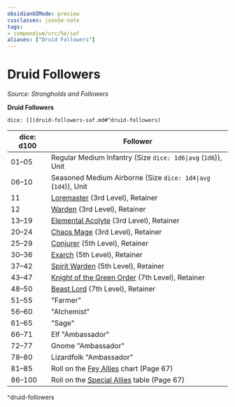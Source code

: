 ```yaml
---
obsidianUIMode: preview
cssclasses: json5e-note
tags:
- compendium/src/5e/saf
aliases: ["Druid Followers"]
---
```

# Druid Followers
*Source: Strongholds and Followers* 

**Druid Followers**

`dice: [](druid-followers-saf.md#^druid-followers)`

| dice: d100 | Follower |
|------------|----------|
| 01–05 | Regular Medium Infantry (Size `dice: 1d6\|avg` (`1d6`)), Unit |
| 06–10 | Seasoned Medium Airborne (Size `dice: 1d4\|avg` (`1d4`)), Unit |
| 11 | [Loremaster](compendium/bestiary/humanoid/loremaster-saf.md) (3rd Level), Retainer |
| 12 | [Warden](compendium/bestiary/humanoid/warden-saf.md) (3rd Level), Retainer |
| 13–19 | [Elemental Acolyte](compendium/bestiary/humanoid/elemental-acolyte-saf.md) (3rd Level), Retainer |
| 20–24 | [Chaos Mage](compendium/bestiary/humanoid/chaos-mage-saf.md) (3rd Level), Retainer |
| 25–29 | [Conjurer](compendium/bestiary/humanoid/conjurer-saf.md) (5th Level), Retainer |
| 30–36 | [Exarch](compendium/bestiary/humanoid/exarch-saf.md) (5th Level), Retainer |
| 37–42 | [Spirit Warden](compendium/bestiary/humanoid/spirit-warden-saf.md) (5th Level), Retainer |
| 43–47 | [Knight of the Green Order](compendium/bestiary/humanoid/knight-of-the-green-order-saf.md) (7th Level), Retainer |
| 48–50 | [Beast Lord](compendium/bestiary/humanoid/beast-lord-saf.md) (7th Level), Retainer |
| 51–55 | "Farmer" |
| 56–60 | "Alchemist" |
| 61–65 | "Sage" |
| 66–71 | Elf "Ambassador" |
| 72–77 | Gnome "Ambassador" |
| 78–80 | Lizardfolk "Ambassador" |
| 81–85 | Roll on the [Fey Allies](compendium/tables/fey-allies-saf.md) chart (Page 67)  |
| 86–100 |  Roll on the [Special Allies](compendium/tables/special-allies-saf.md) table (Page 67) |
^druid-followers